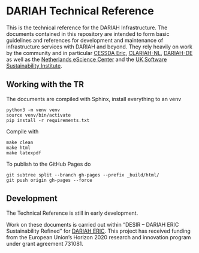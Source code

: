 # DARIAH Technical Reference

This is the technical reference for the DARIAH Infrastructure.
The documents contained in this repository are intended to form basic guidelines and references
for development and maintenance of infrastructure services with DARIAH and beyond.
They rely heavily on work by the community and in particular
[CESSDA Eric](https://www.cessda.eu/), [CLARIAH-NL](https://www.clariah.nl/), [DARIAH-DE](https://de.dariah.eu/) as well as the
[Netherlands eScience Center](https://esciencecenter.nl/) and the [UK Software Sustainability Institute](https://www.software.ac.uk).

## Working with the TR

The documents are compiled with Sphinx, install everything to an venv
```
python3 -m venv venv
source venv/bin/activate
pip install -r requirements.txt
```

Compile with
```
make clean
make html
make latexpdf
```


To publish to the GitHub Pages do
```
git subtree split --branch gh-pages --prefix _build/html/
git push origin gh-pages --force
```


## Development

The Technical Reference is still in early development.

Work on these documents is carried out within “DESIR – DARIAH ERIC Sustainability Refined” for [DARIAH ERIC](https://www.dariah.eu/).
This project has received funding from the European Union’s Horizon 2020
research and innovation program under grant agreement 731081.
